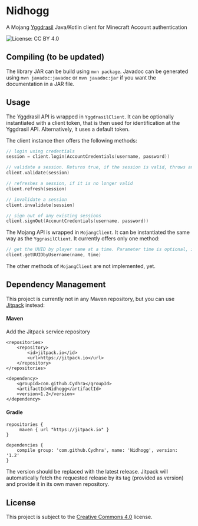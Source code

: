 # Nidhogg
A Mojang [Yggdrasil](http://wiki.vg/Authentication) Java/Kotlin client for Minecraft Account authentication

![License: CC BY 4.0](https://img.shields.io/badge/License-CC%20BY%204.0-lightgrey.svg)


## Compiling (to be updated)
The library JAR can be build using ``mvn package``. Javadoc can be generated using ``mvn javadoc:javadoc`` or ``mvn javadoc:jar`` if you want the documentation in a JAR file.

## Usage
The Yggdrasil API is wrapped in ``YggdrasilClient``. It can be optionally instantiated with a client token, that is then used for 
identification at the Yggdrasil API. Alternatively, it uses a default token.

The client instance then offers the following methods:

````Kotlin
// login using credentials
session = client.login(AccountCredentials(username, password))

// validate a session. Returns true, if the session is valid, throws an appropriate exception otherwise.
client.validate(session)

// refreshes a session, if it is no longer valid
client.refresh(session)

// invalidate a session
client.invalidate(session)

// sign out of any existing sessions
client.signOut(AccountCredentials(username, password))
````

The Mojang API is wrapped in ``MojangClient``. It can be instantiated the same way as the ``YggrasilClient``. It currently offers only 
one method:

````Kotlin
// get the UUID by player name at a time. Parameter time is optional, if not given it will be defaulted to the system time.
client.getUUIDbyUsername(name, time)
````

The other methods of ``MojangClient`` are not implemented, yet. 

## Dependency Management
This project is currently not in any Maven repository, but you can use [Jitpack](https://jitpack.io/) instead:

#### Maven
Add the Jitpack service repository
````
<repositories>
    <repository>
	    <id>jitpack.io</id>
	    <url>https://jitpack.io</url>
	</repository>
</repositories>
````

````
<dependency>
    <groupId>com.github.Cydhra</groupId>
    <artifactId>Nidhogg</artifactId>
    <version>1.2</version>
</dependency>
````

#### Gradle 

````
repositories {
     maven { url "https://jitpack.io" }
}
````
````
dependencies {
    compile group: 'com.github.Cydhra', name: 'Nidhogg', version: '1.2'
}
````

The version should be replaced with the latest release. Jitpack will automatically fetch the requested release by its tag (provided as
version) and provide it in its own maven repository.

## License
This project is subject to the [Creative Commons 4.0](https://creativecommons.org/licenses/by/4.0/) license.
